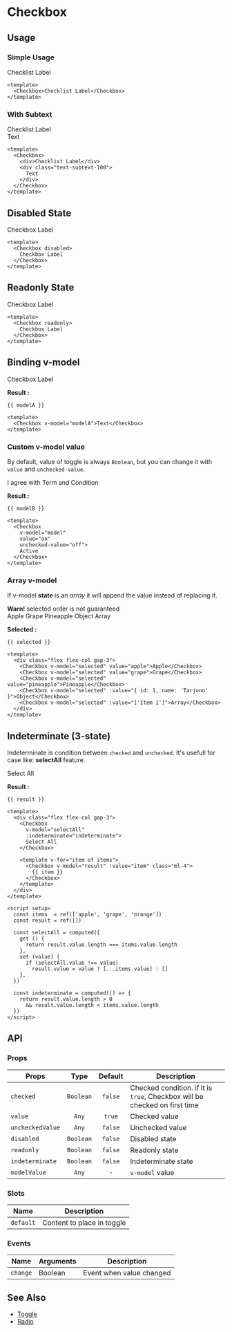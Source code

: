 <script setup>
  import Banner from "../banner/Banner.vue"
  import Checkbox from "./Checkbox.vue"
  import { ref, computed } from "vue-demi"

  const value    = ref(false)
  const value2   = ref(false)
  const modelA   = ref(false)
  const modelB   = ref('disagree')
  const selected = ref([])

  const items  = ref(['apple', 'grape', 'orange'])
  const result = ref(['apple'])

  const selectAll = computed({
    get () {
      return result.value.length === items.value.length
    },
    set (value) {
      if (selectAll.value !== value)
        result.value = value ? [...items.value] : []
    },
  })

  const indeterminate = computed(() => {
    return result.value.length > 0
      && result.value.length < items.value.length
  })
</script>

# Checkbox

## Usage

### Simple Usage

<preview>
  <Checkbox>Checklist Label</Checkbox>
</preview>

```vue
<template>
  <Checkbox>Checklist Label</Checkbox>
</template>
```

### With Subtext

<preview>
  <Checkbox>
    <div>Checklist Label</div>
    <div class="text-subtext-100">
      Text
    </div>
  </Checkbox>
</preview>

```vue
<template>
  <Checkbox>
    <div>Checklist Label</div>
    <div class="text-subtext-100">
      Text
    </div>
  </Checkbox>
</template>
```

## Disabled State

<preview>
  <Checkbox disabled>
    Checkbox Label
  </Checkbox>
</preview>

```vue
<template>
  <Checkbox disabled>
    Checkbox Label
  </Checkbox>
</template>
```

## Readonly State

<preview>
  <Checkbox readonly>
    Checkbox Label
  </Checkbox>
</preview>

```vue
<template>
  <Checkbox readonly>
    Checkbox Label
  </Checkbox>
</template>
```

## Binding v-model

<preview class="flex-col items-center gap-3">
  <Checkbox v-model="modelA">Checkbox Label</Checkbox>
</preview>

**Result :**

<pre><code>{{ modelA }}</code></pre>

```vue
<template>
  <Checkbox v-model="modelA">Text</Checkbox>
</template>
```

### Custom v-model value

By default, value of toggle is always `Boolean`, but you can change it with `value` and `unchecked-value`.

<preview class="flex-col items-center gap-3">
  <Checkbox v-model="modelB" value="agree" unchecked-value="disagree">
    I agree with Term and Condition
  </Checkbox>
</preview>

**Result :**

<pre><code>{{ modelB }}</code></pre>

```vue
<template>
  <Checkbox
    v-model="model"
    value="on"
    unchecked-value="off">
    Active
  </Checkbox>
</template>
```

### Array v-model

If v-model **state** is an *array* it will append the value instead of replacing it.

<banner>
  <strong>Warn!</strong> selected order is not guaranteed
</banner>

<preview class="flex-col items-center">
  <div class="flex flex-col gap-3">
    <Checkbox v-model="selected" value="apple">Apple</Checkbox>
    <Checkbox v-model="selected" value="grape">Grape</Checkbox>
    <Checkbox v-model="selected" value="pineapple">Pineapple</Checkbox>
    <Checkbox v-model="selected" :value="{ id: 1, name: 'Tarjono' }">Object</Checkbox>
    <Checkbox v-model="selected" :value="['Item 1']">Array</Checkbox>
  </div>
</preview>

**Selected :**
<pre class="whitespace-normal"><code>{{ selected }}</code></pre>

```vue
<template>
  <div class="flex flex-col gap-3">
    <Checkbox v-model="selected" value="apple">Apple</Checkbox>
    <Checkbox v-model="selected" value="grape">Grape</Checkbox>
    <Checkbox v-model="selected" value="pineapple">Pineapple</Checkbox>
    <Checkbox v-model="selected" :value="{ id: 1, name: 'Tarjono' }">Object</Checkbox>
    <Checkbox v-model="selected" :value="['Item 1']">Array</Checkbox>
  </div>
</template>
```

## Indeterminate (3-state)

Indeterminate is condition between `checked` and `unchecked`. It's usefull for case like: **selectAll** feature.

<preview class="flex-col items-center">
  <div class="flex flex-col gap-3">
    <Checkbox
      v-model="selectAll"
      :indeterminate="indeterminate">
      Select All
    </Checkbox>
    <template v-for="item of items">
      <Checkbox v-model="result" :value="item" class="ml-4">
        {{ item }}
      </Checkbox>
    </template>
  </div>
</preview>

**Result :**
<pre class="whitespace-normal"><code>{{ result }}</code></pre>

```vue
<template>
  <div class="flex flex-col gap-3">
    <Checkbox
      v-model="selectAll"
      :indeterminate="indeterminate">
      Select All
    </Checkbox>

    <template v-for="item of items">
      <Checkbox v-model="result" :value="item" class="ml-4">
        {{ item }}
      </Checkbox>
    </template>
  </div>
</template>

<script setup>
  const items  = ref(['apple', 'grape', 'orange'])
  const result = ref([])

  const selectAll = computed({
    get () {
      return result.value.length === items.value.length
    },
    set (value) {
      if (selectAll.value !== value)
        result.value = value ? [...items.value] : []
    },
  })

  const indeterminate = computed(() => {
    return result.value.length > 0
      && result.value.length < items.value.length
  })
</script>
```

## API

### Props

| Props            |   Type    | Default | Description                                                                |
|------------------|:---------:|:-------:|----------------------------------------------------------------------------|
| `checked`        | `Boolean` | `false` | Checked condition. if it is `true`, Checkbox will be checked on first time |
| `value`          |   `Any`   | `true`  | Checked value                                                              |
| `uncheckedValue` |   `Any`   | `false` | Unchecked value                                                            |
| `disabled`       | `Boolean` | `false` | Disabled state                                                             |
| `readonly`       | `Boolean` | `false` | Readonly state                                                             |
| `indeterminate`  | `Boolean` | `false` | Indeterminate state                                                        |
| `modelValue`     |   `Any`   |   `-`   | `v-model` value                                                            |

### Slots

| Name      | Description                |
|-----------|----------------------------|
| `default` | Content to place in toggle |

### Events

| Name     | Arguments | Description              |
|----------|-----------|--------------------------|
| `change` | Boolean   | Event when value changed |

## See Also
- [Toggle](/toggle/component)
- [Radio](/radio/component)
